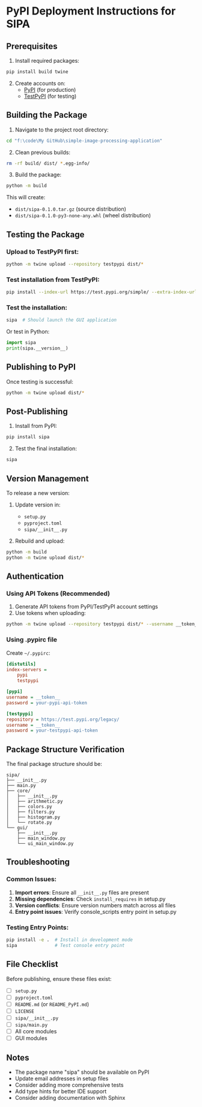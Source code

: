 # PyPI Deployment Instructions for SIPA

## Prerequisites

1. Install required packages:
```bash
pip install build twine
```

2. Create accounts on:
   - [PyPI](https://pypi.org/account/register/) (for production)
   - [TestPyPI](https://test.pypi.org/account/register/) (for testing)

## Building the Package

1. Navigate to the project root directory:
```bash
cd "f:\code\My GitHub\simple-image-processing-application"
```

2. Clean previous builds:
```bash
rm -rf build/ dist/ *.egg-info/
```

3. Build the package:
```bash
python -m build
```

This will create:
- `dist/sipa-0.1.0.tar.gz` (source distribution)
- `dist/sipa-0.1.0-py3-none-any.whl` (wheel distribution)

## Testing the Package

### Upload to TestPyPI first:
```bash
python -m twine upload --repository testpypi dist/*
```

### Test installation from TestPyPI:
```bash
pip install --index-url https://test.pypi.org/simple/ --extra-index-url https://pypi.org/simple/ sipa
```

### Test the installation:
```bash
sipa  # Should launch the GUI application
```

Or test in Python:
```python
import sipa
print(sipa.__version__)
```

## Publishing to PyPI

Once testing is successful:

```bash
python -m twine upload dist/*
```

## Post-Publishing

1. Install from PyPI:
```bash
pip install sipa
```

2. Test the final installation:
```bash
sipa
```

## Version Management

To release a new version:

1. Update version in:
   - `setup.py`
   - `pyproject.toml`
   - `sipa/__init__.py`

2. Rebuild and upload:
```bash
python -m build
python -m twine upload dist/*
```

## Authentication

### Using API Tokens (Recommended)

1. Generate API tokens from PyPI/TestPyPI account settings
2. Use tokens when uploading:
```bash
python -m twine upload --repository testpypi dist/* --username __token__ --password your-api-token
```

### Using .pypirc file

Create `~/.pypirc`:
```ini
[distutils]
index-servers =
    pypi
    testpypi

[pypi]
username = __token__
password = your-pypi-api-token

[testpypi]
repository = https://test.pypi.org/legacy/
username = __token__
password = your-testpypi-api-token
```

## Package Structure Verification

The final package structure should be:
```
sipa/
├── __init__.py
├── main.py
├── core/
│   ├── __init__.py
│   ├── arithmetic.py
│   ├── colors.py
│   ├── filters.py
│   ├── histogram.py
│   └── rotate.py
└── gui/
    ├── __init__.py
    ├── main_window.py
    └── ui_main_window.py
```

## Troubleshooting

### Common Issues:

1. **Import errors**: Ensure all `__init__.py` files are present
2. **Missing dependencies**: Check `install_requires` in setup.py
3. **Version conflicts**: Ensure version numbers match across all files
4. **Entry point issues**: Verify console_scripts entry point in setup.py

### Testing Entry Points:
```bash
pip install -e .  # Install in development mode
sipa              # Test console entry point
```

## File Checklist

Before publishing, ensure these files exist:
- [ ] `setup.py`
- [ ] `pyproject.toml`
- [ ] `README.md` (or `README_PyPI.md`)
- [ ] `LICENSE`
- [ ] `sipa/__init__.py`
- [ ] `sipa/main.py`
- [ ] All core modules
- [ ] GUI modules

## Notes

- The package name "sipa" should be available on PyPI
- Update email addresses in setup files
- Consider adding more comprehensive tests
- Add type hints for better IDE support
- Consider adding documentation with Sphinx
